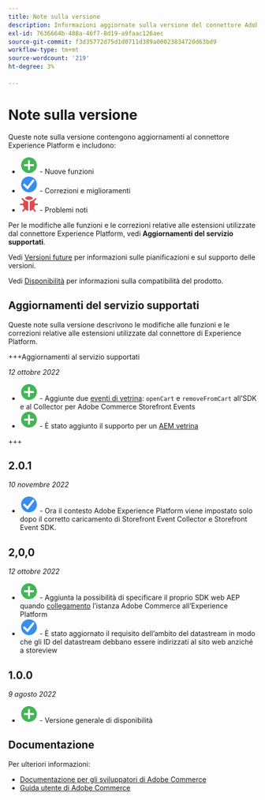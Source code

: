 ```yaml
---
title: Note sulla versione
description: Informazioni aggiornate sulla versione del connettore Adobe Experience Platform di Adobe Commerce.
exl-id: 7636664b-488a-46f7-8d19-a9faac126aec
source-git-commit: f3d35772d75d1d0711d389a00023834720d63bd9
workflow-type: tm+mt
source-wordcount: '219'
ht-degree: 3%

---
```


# Note sulla versione

Queste note sulla versione contengono aggiornamenti al connettore Experience Platform e includono:

* ![Nuovo](../assets/new.svg) - Nuove funzioni
* ![Correzione](../assets/fix.svg) - Correzioni e miglioramenti
* ![Bug](../assets/bug.svg) - Problemi noti

Per le modifiche alle funzioni e le correzioni relative alle estensioni utilizzate dal connettore Experience Platform, vedi **Aggiornamenti del servizio supportati**.

Vedi [Versioni future](https://experienceleague.adobe.com/docs/commerce-operations/release/schedule.html) per informazioni sulle pianificazioni e sul supporto delle versioni.

Vedi [Disponibilità](https://experienceleague.adobe.com/docs/commerce-operations/release/availability.html) per informazioni sulla compatibilità del prodotto.

## Aggiornamenti del servizio supportati

Queste note sulla versione descrivono le modifiche alle funzioni e le correzioni relative alle estensioni utilizzate dal connettore di Experience Platform.

+++Aggiornamenti al servizio supportati

_12 ottobre 2022_

* ![Nuovo](../assets/new.svg) - Aggiunte due [eventi di vetrina](events.md): `openCart` e `removeFromCart` all’SDK e al Collector per Adobe Commerce Storefront Events
* ![Nuovo](../assets/new.svg) - È stato aggiunto il supporto per un [AEM vetrina](overview.md#aem-support)

+++

## 2.0.1

_10 novembre 2022_

* ![Problema risolto](../assets/fix.svg) - Ora il contesto Adobe Experience Platform viene impostato solo dopo il corretto caricamento di Storefront Event Collector e Storefront Event SDK.

## 2,0,0

_12 ottobre 2022_

* ![Nuovo](../assets/new.svg) - Aggiunta la possibilità di specificare il proprio SDK web AEP quando [collegamento](connect-data.md) l’istanza Adobe Commerce all’Experience Platform
* ![Correzione](../assets/fix.svg) - È stato aggiornato il requisito dell’ambito del datastream in modo che gli ID del datastream debbano essere indirizzati al sito web anziché a storeview

## 1.0.0

_9 agosto 2022_

* ![Nuovo](../assets/new.svg) - Versione generale di disponibilità

## Documentazione

Per ulteriori informazioni:

* [Documentazione per gli sviluppatori di Adobe Commerce](https://devdocs.magento.com/)
* [Guida utente di Adobe Commerce](https://docs.magento.com/user-guide/)
